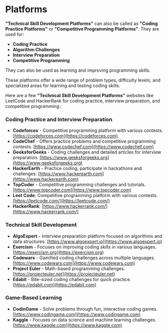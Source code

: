 # Platforms

**"Technical Skill Development Platforms"** can also be called as **"Coding Practice Platforms"** or **"Competitive Programming Platforms"**. They are used for:

- **Coding Practice**
- **Algorithm Challenges**
- **Interview Preparation**
- **Competitive Programming**

They can also be used as learning and improving programming skills.

These platforms offer a wide range of problem types, difficulty levels, and specialized areas for learning and testing coding skills.

Here are a few **"Technical Skill Development Platforms"** websites like LeetCode and HackerRank for coding practice, interview preparation, and competitive programming.:

### **Coding Practice and Interview Preparation**
- **Codeforces** - Competitive programming platform with various contests.
   [https://codeforces.com](https://codeforces.com)
- **CodeChef** - Offers practice problems and competitive programming contests.
   [https://www.codechef.com](https://www.codechef.com)
- **GeeksforGeeks** - Coding challenges and detailed articles for interview preparation.
   [https://www.geeksforgeeks.org](https://www.geeksforgeeks.org)
- **HackerEarth** - Practice coding, participate in hackathons and challenges.
   [https://www.hackerearth.com](https://www.hackerearth.com)
- **TopCoder** - Competitive programming challenges and tutorials.
   [https://www.topcoder.com](https://www.topcoder.com)
- **Leet Code**: Competitive programming platform with various contests.
   [https://leetcode.com/](https://leetcode.com/)
- **HackerRank**: 
   [https://www.hackerrank.com/](https://www.hackerrank.com/) 

### **Technical Skill Development**
- **AlgoExpert** - Interview preparation platform focused on algorithms and data structures.
   [https://www.algoexpert.io](https://www.algoexpert.io)
- **Exercism** - Focuses on improving coding skills in various languages.
   [https://exercism.org](https://exercism.org)
- **Codewars** - Gamified coding challenges across multiple languages.
   [https://www.codewars.com](https://www.codewars.com)
- **Project Euler** - Math-based programming challenges.
   [https://projecteuler.net](https://projecteuler.net)
- **Edabit** - Bite-sized coding challenges for quick practice.
    [https://edabit.com](https://edabit.com)

### **Game-Based Learning**
- **CodinGame** - Solve problems through fun, interactive coding games.
    [https://www.codingame.com](https://www.codingame.com)
- **Kaggle** - Focuses on data science and machine learning challenges.
    [https://www.kaggle.com](https://www.kaggle.com)

